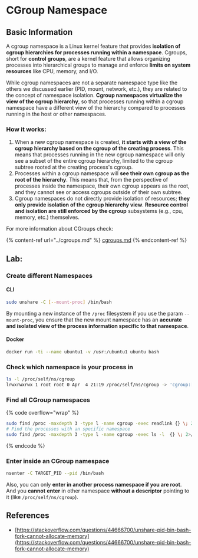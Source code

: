 # CGroup Namespace


## Basic Information

A cgroup namespace is a Linux kernel feature that provides **isolation of cgroup hierarchies for processes running within a namespace**. Cgroups, short for **control groups**, are a kernel feature that allows organizing processes into hierarchical groups to manage and enforce **limits on system resources** like CPU, memory, and I/O.

While cgroup namespaces are not a separate namespace type like the others we discussed earlier (PID, mount, network, etc.), they are related to the concept of namespace isolation. **Cgroup namespaces virtualize the view of the cgroup hierarchy**, so that processes running within a cgroup namespace have a different view of the hierarchy compared to processes running in the host or other namespaces.

### How it works:

1. When a new cgroup namespace is created, **it starts with a view of the cgroup hierarchy based on the cgroup of the creating process**. This means that processes running in the new cgroup namespace will only see a subset of the entire cgroup hierarchy, limited to the cgroup subtree rooted at the creating process's cgroup.
2. Processes within a cgroup namespace will **see their own cgroup as the root of the hierarchy**. This means that, from the perspective of processes inside the namespace, their own cgroup appears as the root, and they cannot see or access cgroups outside of their own subtree.
3. Cgroup namespaces do not directly provide isolation of resources; **they only provide isolation of the cgroup hierarchy view**. **Resource control and isolation are still enforced by the cgroup** subsystems (e.g., cpu, memory, etc.) themselves.

For more information about CGroups check:

{% content-ref url="../cgroups.md" %}
[cgroups.md](../cgroups.md)
{% endcontent-ref %}

## Lab:

### Create different Namespaces

#### CLI

```bash
sudo unshare -C [--mount-proc] /bin/bash
```

By mounting a new instance of the `/proc` filesystem if you use the param `--mount-proc`, you ensure that the new mount namespace has an **accurate and isolated view of the process information specific to that namespace**.


#### Docker

```bash
docker run -ti --name ubuntu1 -v /usr:/ubuntu1 ubuntu bash
```

### &#x20;Check which namespace is your process in

```bash
ls -l /proc/self/ns/cgroup
lrwxrwxrwx 1 root root 0 Apr  4 21:19 /proc/self/ns/cgroup -> 'cgroup:[4026531835]'
```

### Find all CGroup namespaces

{% code overflow="wrap" %}
```bash
sudo find /proc -maxdepth 3 -type l -name cgroup -exec readlink {} \; 2>/dev/null | sort -u
# Find the processes with an specific namespace
sudo find /proc -maxdepth 3 -type l -name cgroup -exec ls -l  {} \; 2>/dev/null | grep <ns-number>
```
{% endcode %}

### Enter inside an CGroup namespace

```bash
nsenter -C TARGET_PID --pid /bin/bash
```

Also, you can only **enter in another process namespace if you are root**. And you **cannot** **enter** in other namespace **without a descriptor** pointing to it (like `/proc/self/ns/cgroup`).

## References
* [https://stackoverflow.com/questions/44666700/unshare-pid-bin-bash-fork-cannot-allocate-memory](https://stackoverflow.com/questions/44666700/unshare-pid-bin-bash-fork-cannot-allocate-memory)

